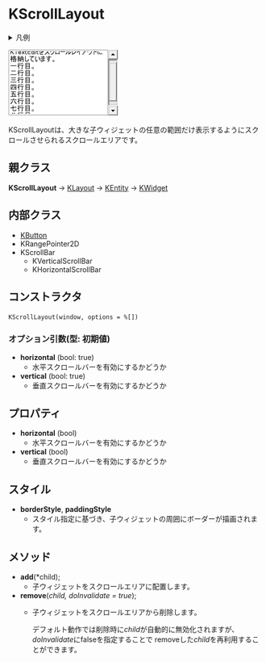# KScrollLayout

<details>
<summary>凡例</summary>

		var scroll = new KScrollLayout(this, %[
			name: "scroll",
			horizontal: false,
			vertical: true,
			style: %[
				borderColor: 0xffacacac,
				borderStyle: BORDER_STYLE_SOLID,
				borderWidth: 1,
				borderRadius: 3,
				padding: 2
			]
		]);
		scroll.add(new TextEdit(this, %[ name: "textedit" ]));

</details>

![KScrollLayout](KScrollLayout.png)

KScrollLayoutは、大きな子ウィジェットの任意の範囲だけ表示するようにスクロールさせられるスクロールエリアです。

## 親クラス

**KScrollLayout** -> [KLayout](KLayout.md) -> [KEntity](KEntity.md) -> [KWidget](KWidget.md)

## 内部クラス
- [KButton](KButton.md)
- KRangePointer2D
- KScrollBar
  - KVerticalScrollBar
  - KHorizontalScrollBar

## コンストラクタ
```KScrollLayout(window, options = %[])```

### オプション引数(型: 初期値)

- **horizontal** (bool: true)
  - 水平スクロールバーを有効にするかどうか
- **vertical** (bool: true)
  - 垂直スクロールバーを有効にするかどうか

## プロパティ

- **horizontal** (bool)
  - 水平スクロールバーを有効にするかどうか
- **vertical** (bool)
  - 垂直スクロールバーを有効にするかどうか

## スタイル
- **borderStyle**, **paddingStyle**
  - スタイル指定に基づき、子ウィジェットの周囲にボーダーが描画されます。

## メソッド
- **add**(*child);
  - 子ウィジェットをスクロールエリアに配置します。
- **remove**(*child, doInvalidate = true*);
  - 子ウィジェットをスクロールエリアから削除します。

	デフォルト動作では削除時に*child*が自動的に無効化されますが、
	*doInvalidate*にfalseを指定することで
	removeした*child*を再利用することができます。


